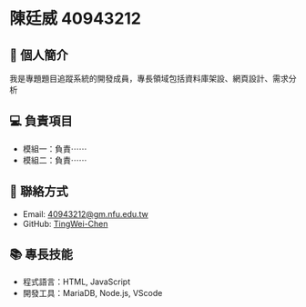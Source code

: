 # 陳廷威 40943212

## 📝 個人簡介
我是專題題目追蹤系統的開發成員，專長領域包括資料庫架設、網頁設計、需求分析

## 💻 負責項目
- 模組一：負責⋯⋯
- 模組二：負責⋯⋯

## 🔗 聯絡方式
- Email: 40943212@gm.nfu.edu.tw
- GitHub: [TingWei-Chen](https://github.com/TingWei-Chen)

## 📚 專長技能
- 程式語言：HTML, JavaScript
- 開發工具：MariaDB, Node.js, VScode
